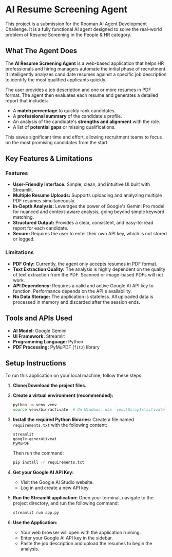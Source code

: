 # AI Resume Screening Agent

This project is a submission for the Rooman AI Agent Development Challenge. It is a fully functional AI agent designed to solve the real-world problem of Resume Screening in the People & HR category.

## What The Agent Does

The **AI Resume Screening Agent** is a web-based application that helps HR professionals and hiring managers automate the initial phase of recruitment. It intelligently analyzes candidate resumes against a specific job description to identify the most qualified applicants quickly.

The user provides a job description and one or more resumes in PDF format. The agent then evaluates each resume and generates a detailed report that includes:

* A **match percentage** to quickly rank candidates.
* A **professional summary** of the candidate's profile.
* An analysis of the candidate's **strengths and alignment** with the role.
* A list of **potential gaps** or missing qualifications.

This saves significant time and effort, allowing recruitment teams to focus on the most promising candidates from the start.

## Key Features & Limitations

### Features

* **User-Friendly Interface:** Simple, clean, and intuitive UI built with Streamlit.
* **Multiple Resume Uploads:** Supports uploading and analyzing multiple PDF resumes simultaneously.
* **In-Depth Analysis:** Leverages the power of Google's Gemini Pro model for nuanced and context-aware analysis, going beyond simple keyword matching.
* **Structured Output:** Provides a clear, consistent, and easy-to-read report for each candidate.
* **Secure:** Requires the user to enter their own API key, which is not stored or logged.

### Limitations

* **PDF Only:** Currently, the agent only accepts resumes in PDF format.
* **Text Extraction Quality:** The analysis is highly dependent on the quality of text extraction from the PDF. Scanned or image-based PDFs will not work.
* **API Dependency:** Requires a valid and active Google AI API key to function. Performance depends on the API's availability.
* **No Data Storage:** The application is stateless. All uploaded data is processed in memory and discarded after the session ends.

## Tools and APIs Used

* **AI Model:** Google Gemini
* **UI Framework:** Streamlit
* **Programming Language:** Python
* **PDF Processing:** PyMuPDF (`fitz`) library

## Setup Instructions 

To run this application on your local machine, follow these steps:

1.  **Clone/Download the project files.**

2.  **Create a virtual environment (recommended):**
    ```bash
    python -m venv venv
    source venv/bin/activate  # On Windows, use `venv\Scripts\activate`
    ```

3.  **Install the required Python libraries:**
    Create a file named `requirements.txt` with the following content:
    ```
    streamlit
    google-generativeai
    PyMuPDF
    ```
    Then run the command:
    ```bash
    pip install -r requirements.txt
    ```

4.  **Get your Google AI API Key:**
    * Visit the Google AI Studio website.
    * Log in and create a new API key.

5.  **Run the Streamlit application:**
    Open your terminal, navigate to the project directory, and run the following command:
    ```bash
    streamlit run app.py
    ```

6.  **Use the Application:**
    * Your web browser will open with the application running.
    * Enter your Google AI API key in the sidebar.
    * Paste the job description and upload the resumes to begin the analysis.
